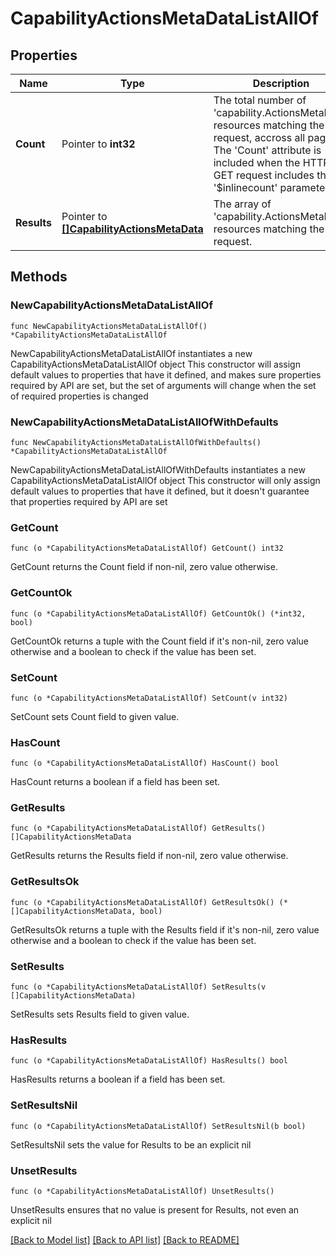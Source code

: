 # CapabilityActionsMetaDataListAllOf

## Properties

Name | Type | Description | Notes
------------ | ------------- | ------------- | -------------
**Count** | Pointer to **int32** | The total number of &#39;capability.ActionsMetaData&#39; resources matching the request, accross all pages. The &#39;Count&#39; attribute is included when the HTTP GET request includes the &#39;$inlinecount&#39; parameter. | [optional] 
**Results** | Pointer to [**[]CapabilityActionsMetaData**](CapabilityActionsMetaData.md) | The array of &#39;capability.ActionsMetaData&#39; resources matching the request. | [optional] 

## Methods

### NewCapabilityActionsMetaDataListAllOf

`func NewCapabilityActionsMetaDataListAllOf() *CapabilityActionsMetaDataListAllOf`

NewCapabilityActionsMetaDataListAllOf instantiates a new CapabilityActionsMetaDataListAllOf object
This constructor will assign default values to properties that have it defined,
and makes sure properties required by API are set, but the set of arguments
will change when the set of required properties is changed

### NewCapabilityActionsMetaDataListAllOfWithDefaults

`func NewCapabilityActionsMetaDataListAllOfWithDefaults() *CapabilityActionsMetaDataListAllOf`

NewCapabilityActionsMetaDataListAllOfWithDefaults instantiates a new CapabilityActionsMetaDataListAllOf object
This constructor will only assign default values to properties that have it defined,
but it doesn't guarantee that properties required by API are set

### GetCount

`func (o *CapabilityActionsMetaDataListAllOf) GetCount() int32`

GetCount returns the Count field if non-nil, zero value otherwise.

### GetCountOk

`func (o *CapabilityActionsMetaDataListAllOf) GetCountOk() (*int32, bool)`

GetCountOk returns a tuple with the Count field if it's non-nil, zero value otherwise
and a boolean to check if the value has been set.

### SetCount

`func (o *CapabilityActionsMetaDataListAllOf) SetCount(v int32)`

SetCount sets Count field to given value.

### HasCount

`func (o *CapabilityActionsMetaDataListAllOf) HasCount() bool`

HasCount returns a boolean if a field has been set.

### GetResults

`func (o *CapabilityActionsMetaDataListAllOf) GetResults() []CapabilityActionsMetaData`

GetResults returns the Results field if non-nil, zero value otherwise.

### GetResultsOk

`func (o *CapabilityActionsMetaDataListAllOf) GetResultsOk() (*[]CapabilityActionsMetaData, bool)`

GetResultsOk returns a tuple with the Results field if it's non-nil, zero value otherwise
and a boolean to check if the value has been set.

### SetResults

`func (o *CapabilityActionsMetaDataListAllOf) SetResults(v []CapabilityActionsMetaData)`

SetResults sets Results field to given value.

### HasResults

`func (o *CapabilityActionsMetaDataListAllOf) HasResults() bool`

HasResults returns a boolean if a field has been set.

### SetResultsNil

`func (o *CapabilityActionsMetaDataListAllOf) SetResultsNil(b bool)`

 SetResultsNil sets the value for Results to be an explicit nil

### UnsetResults
`func (o *CapabilityActionsMetaDataListAllOf) UnsetResults()`

UnsetResults ensures that no value is present for Results, not even an explicit nil

[[Back to Model list]](../README.md#documentation-for-models) [[Back to API list]](../README.md#documentation-for-api-endpoints) [[Back to README]](../README.md)


